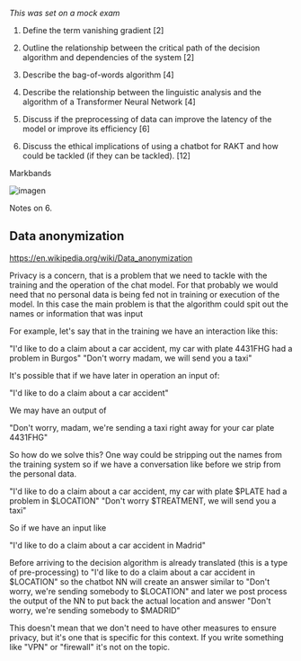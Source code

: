 _This was set on a mock exam_

 

 1)   Define the term vanishing gradient [2] 

 2)   Outline the relationship between the critical path of the decision algorithm and dependencies of the system [2] 

 3)   Describe the bag-of-words algorithm [4] 

 4)   Describe the relationship between the linguistic analysis and the algorithm of a Transformer Neural Network [4] 

 5)   Discuss if the preprocessing of data can improve the latency of the model or improve its efficiency [6] 

 6)   Discuss the ethical implications of using a chatbot for RAKT and how could be tackled (if they can be tackled). [12] 

 
Markbands

![imagen](https://github.com/user-attachments/assets/641f4821-0a63-47f2-8da7-b2480e1b853c)


Notes on 6. 

## Data anonymization 

https://en.wikipedia.org/wiki/Data_anonymization


Privacy is a concern, that is a problem that we need to tackle with the training and the operation of the chat model. For that probably we would need that no personal data is being fed not in training or execution of the model. In this case the main problem is that the algorithm could spit out the names or information that was input

For example, let's say that in the training we have an interaction like this:

"I'd like to do a claim about a car accident, my car with plate 4431FHG had a problem in Burgos" "Don't worry madam, we will send you a taxi"

It's possible that if we have later in operation an input of: 

"I'd like to do a claim about a car accident"

We may have an output of 

"Don't worry, madam, we're sending a taxi right away for your car plate 4431FHG"

So how do we solve this? One way could be stripping out the names from the training system so if we have a conversation like before we strip from the personal data. 

"I'd like to do a claim about a car accident, my car with plate $PLATE had a problem in $LOCATION" "Don't worry $TREATMENT, we will send you a taxi"

So if we have an input like 

"I'd like to do a claim about a car accident in Madrid"

Before arriving to the decision algorithm is already translated (this is a type of pre-processing) to "I'd like to do a claim about a car accident in $LOCATION" so the chatbot NN will create an answer similar to "Don't worry, we're sending somebody to $LOCATION" and later we post process the output of the NN to put back the actual location and answer "Don't worry, we're sending somebody to $MADRID"

This doesn't mean that we don't need to have other measures to ensure privacy, but it's one that is specific for this context. If you write something like "VPN" or "firewall" it's not on the topic. 
